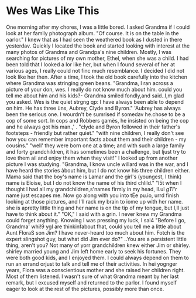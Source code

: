 Wes Was Like This
=================

One morning after my chores, I was a little bored. I asked Grandma if I could look at her
family photograph album.  "Of course. It is on the table in the oarlor." I knew that as I
had seen the weathered book as I dusted in there yesterdav. Quickly I located the book and
started looking with interest at the many photos of Grandma and Grandpa's nine children.
Mostly, I was searching for pictures of my own mother, Ethel, when she was a child. I had
been told thàt I looked a lor like her, but when I found several of her at various ages, I
really could not finc much resemblance. I decided I did not look like her then.  After a
time, I took the old book carefully into the kitchen where Grandma was stringing green
beans. "Grandma, I ran across a picture of your don, wes. I really do not know much about
him. could you tell me about him and his kids?- Grandma smiled fondly,and said..I,m glad
you asked. Wes is the quiet strgng qp: I have always been able to depend on him. He has
three ùns, Aubrey, Clyde and Byron." 'Aubrey has always been the serious one. I wourdn't
be sumrised if somedav he.chose to be a cop of some sort. In cops and Robbers gamès, he
insisted on being the cop and he always got his man.,' . "clyde and Byron followed in
their father's footsteps - friendly but rather quiet." "with nine children, I really don't
see how you can remember important facts about them and their children - my cousins."
"well' they were born one at a time; and with such a large family and forty grandchildren,
it has sometimes been a challenge, but Ijust try to love them ail and enjoy them when they
visit!" I looked up from another picture I was studying. "Grandma, I know uncle willard
was in the war, and I have heard the stories àbout him, but I do not know his three
children either. Mama said that the boy's name is Lamar and the girl's (youngest, I think)
name is Eloise, but I do not know the name of his third chlild." "l5t when I thought I had
all my grandchildren,s'names firmly in my head, ll.ul _gTl'r_ name just escapes me. Now go
along with you into tÉe pu.io, urrd finish looking at those pictures, and I'll rack my
brain to iome up with her name. she is apretty little thing and her name is on the tip of
my tongue, but I,ll just have to think about it." "OK," I said with a grin. I never knew
my Grandma could forget anything.  Knowing I was pressing my luck, I sai4 "Before I go,
Grandma' whi!9 ygl are thinkinfabout fhat, could you tell me a little about Aunt FloraS
son Jim? I have never-heard too much about him. Fotch is the expert slingshot guy, but
what did Jim ever do?" ..You are a persistent little thing, aren't you? Not many of yorr
grandchildren knew either Jim or shirley. shirley married young and Jim left home early to
seek his fortunes. They were both good kids, and I enjoyed them. I could always depend on
them to run an errand orjust to talk and tell me of their activities. In hei yognger years,
Flora was a conscientious mother and she raised her children right. Most of them listened.
I wasn't sure of what Grandma meant by her last remark, but I excused myself and returned
to the parlor. I found myself eager to look at the rest of the pictures, possibly more
than once.
